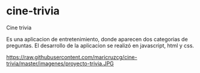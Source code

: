 # cine-trivia

Cine trivia

Es una aplicacion de entretenimiento, donde aparecen dos categorias de preguntas. 
El desarrollo de la aplicacion se realizó en javascript, html y css.

https://raw.githubusercontent.com/maricruzcg/cine-trivia/master/imagenes/proyecto-trivia.JPG

